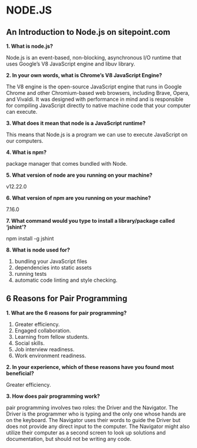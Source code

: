# NODE.JS

## An Introduction to Node.js on sitepoint.com

**1. What is node.js?** 

Node.js is an event-based, non-blocking, asynchronous I/O runtime that uses Google’s V8 JavaScript engine and libuv library.

**2. In your own words, what is Chrome’s V8 JavaScript Engine?**

The V8 engine is the open-source JavaScript engine that runs in Google Chrome and other Chromium-based web browsers, including Brave, Opera, and Vivaldi. It was designed with performance in mind and is responsible for compiling JavaScript directly to native machine code that your computer can execute.

**3. What does it mean that node is a JavaScript runtime?**

This means that Node.js is a program we can use to execute JavaScript on our computers.

**4. What is npm?**

package manager that comes bundled with Node.

**5. What version of node are you running on your machine?**

v12.22.0

**6. What version of npm are you running on your machine?**

7.16.0

**7. What command would you type to install a library/package called ‘jshint’?**

npm install -g jshint

**8. What is node used for?**

1. bundling your JavaScript files
2. dependencies into static assets
3. running tests
4. automatic code linting and style checking.



## 6 Reasons for Pair Programming

**1. What are the 6 reasons for pair programming?**

1. Greater efficiency.
2. Engaged collaboration.
3. Learning from fellow students.
4. Social skills.
5. Job interview readiness.
6. Work environment readiness.

**2. In your experience, which of these reasons have you found most beneficial?**

Greater efficiency.

**3. How does pair programming work?**

pair programming involves two roles: the Driver and the Navigator. The Driver is the programmer who is typing and the only one whose hands are on the keyboard. The Navigator uses their words to guide the Driver but does not provide any direct input to the computer. The Navigator might also utilize their computer as a second screen to look up solutions and documentation, but should not be writing any code.
